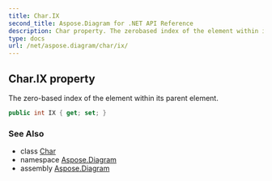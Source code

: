 ```yaml
---
title: Char.IX
second_title: Aspose.Diagram for .NET API Reference
description: Char property. The zerobased index of the element within its parent element
type: docs
url: /net/aspose.diagram/char/ix/
---
```

## Char.IX property

The zero-based index of the element within its parent element.

```csharp
public int IX { get; set; }
```

### See Also

* class [Char](../)
* namespace [Aspose.Diagram](../../char/)
* assembly [Aspose.Diagram](../../../)


